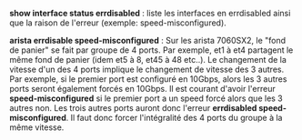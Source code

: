 **show interface status errdisabled** : liste les interfaces en errdisabled ainsi que la raison de l'erreur (exemple: speed-misconfigured).

**arista errdisable speed-misconfigured** : Sur les arista 7060SX2, le "fond de panier" se fait par groupe de 4 ports. Par exemple, et1 à et4 partagent le même fond de panier (idem et5 à 8, et45 à 48 etc..). Le changement de la vitesse d'un des 4 ports implique le changement de vitesse des 3 autres. Par exemple, si le premier port est configuré en 10Gbps, alors les 3 autres ports seront également forcés en 10Gbps. Il est courant d'avoir l'erreur **speed-misconfigured** si le premier port a un speed forcé alors que les 3 autres non. Les trois autres ports auront donc l'erreur **errdisabled speed-misconfigured**. Il faut donc forcer l'intégralité des 4 ports du groupe à la même vitesse.
